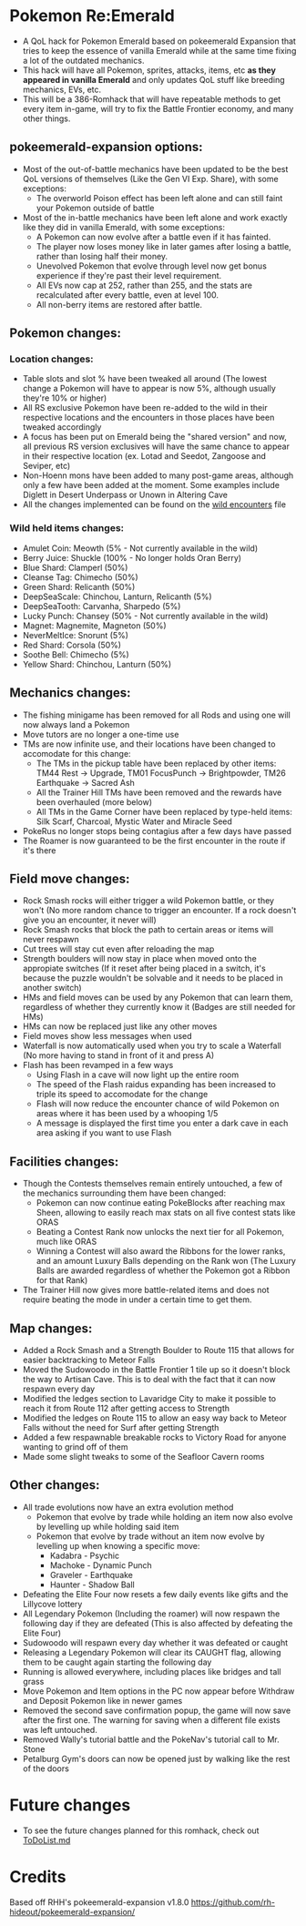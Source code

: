 # Pokemon Re:Emerald

 - A QoL hack for Pokemon Emerald based on pokeemerald Expansion that tries to keep the essence of vanilla Emerald while at the same time fixing a lot of the outdated mechanics.
 - This hack will have all Pokemon, sprites, attacks, items, etc **as they appeared in vanilla Emerald** and only updates QoL stuff like breeding mechanics, EVs, etc.
 - This will be a 386-Romhack that will have repeatable methods to get every item in-game, will try to fix the Battle Frontier economy, and many other things.

## pokeemerald-expansion options:
 - Most of the out-of-battle mechanics have been updated to be the best QoL versions of themselves (Like the Gen VI Exp. Share), with some exceptions:
    - The overworld Poison effect has been left alone and can still faint your Pokemon outside of battle
 - Most of the in-battle mechanics have been left alone and work exactly like they did in vanilla Emerald, with some exceptions:
    - A Pokemon can now evolve after a battle even if it has fainted.
    - The player now loses money like in later games after losing a battle, rather than losing half their money.
    - Unevolved Pokemon that evolve through level now get bonus experience if they're past their level requirement.
    - All EVs now cap at 252, rather than 255, and the stats are recalculated after every battle, even at level 100.
    - All non-berry items are restored after battle.

## Pokemon changes:
### Location changes:
 - Table slots and slot % have been tweaked all around (The lowest change a Pokemon will have to appear is now 5%, although usually they're 10% or higher)
 - All RS exclusive Pokemon have been re-added to the wild in their respective locations and the encounters in those places have been tweaked accordingly
 - A focus has been put on Emerald being the "shared version" and now, all previous RS version exclusives will have the same chance to appear in their respective location (ex. Lotad and Seedot, Zangoose and Seviper, etc)
 - Non-Hoenn mons have been added to many post-game areas, although only a few have been added at the moment. Some examples include Diglett in Desert Underpass or Unown in Altering Cave
 - All the changes implemented can be found on the [wild encounters](https://github.com/Dreaker75/re-emerald/blob/main/src/data/wild_encounters.json) file

### Wild held items changes:
 - Amulet Coin: Meowth (5% - Not currently available in the wild)
 - Berry Juice: Shuckle (100% - No longer holds Oran Berry)
 - Blue Shard: Clamperl (50%)
 - Cleanse Tag: Chimecho (50%)
 - Green Shard: Relicanth (50%)
 - DeepSeaScale: Chinchou, Lanturn, Relicanth (5%)
 - DeepSeaTooth: Carvanha, Sharpedo (5%)
 - Lucky Punch: Chansey (50% - Not currently available in the wild)
 - Magnet: Magnemite, Magneton (50%)
 - NeverMeltIce: Snorunt (5%)
 - Red Shard: Corsola (50%)
 - Soothe Bell: Chimecho (5%)
 - Yellow Shard: Chinchou, Lanturn (50%)

## Mechanics changes:
 - The fishing minigame has been removed for all Rods and using one will now always land a Pokemon
 - Move tutors are no longer a one-time use
 - TMs are now infinite use, and their locations have been changed to accomodate for this change:
    - The TMs in the pickup table have been replaced by other items: TM44 Rest -> Upgrade, TM01 FocusPunch -> Brightpowder, TM26 Earthquake -> Sacred Ash
    - All the Trainer Hill TMs have been removed and the rewards have been overhauled (more below)
    - All TMs in the Game Corner have been replaced by type-held items: Silk Scarf, Charcoal, Mystic Water and Miracle Seed
 - PokeRus no longer stops being contagius after a few days have passed
 - The Roamer is now guaranteed to be the first encounter in the route if it's there
    
## Field move changes:
 - Rock Smash rocks will either trigger a wild Pokemon battle, or they won't (No more random chance to trigger an encounter. If a rock doesn't give you an encounter, it never will)
 - Rock Smash rocks that block the path to certain areas or items will never respawn
 - Cut trees will stay cut even after reloading the map
 - Strength boulders will now stay in place when moved onto the appropiate switches (If it reset after being placed in a switch, it's because the puzzle wouldn't be solvable and it needs to be placed in another switch)
 - HMs and field moves can be used by any Pokemon that can learn them, regardless of whether they currently know it (Badges are still needed for HMs)
 - HMs can now be replaced just like any other moves
 - Field moves show less messages when used
 - Waterfall is now automatically used when you try to scale a Waterfall (No more having to stand in front of it and press A)
 - Flash has been revamped in a few ways
    - Using Flash in a cave will now light up the entire room
    - The speed of the Flash raidus expanding has been increased to triple its speed to accomodate for the change
    - Flash will now reduce the encounter chance of wild Pokemon on areas where it has been used by a whooping 1/5
    - A message is displayed the first time you enter a dark cave in each area asking if you want to use Flash

## Facilities changes:
 - Though the Contests themselves remain entirely untouched, a few of the mechanics surrounding them have been changed:
    - Pokemon can now continue eating PokeBlocks after reaching max Sheen, allowing to easily reach max stats on all five contest stats like ORAS
    - Beating a Contest Rank now unlocks the next tier for all Pokemon, much like ORAS
    - Winning a Contest will also award the Ribbons for the lower ranks, and an amount Luxury Balls depending on the Rank won (The Luxury Balls are awarded regardless of whether the Pokemon got a Ribbon for that Rank)
 - The Trainer Hill now gives more battle-related items and does not require beating the mode in under a certain time to get them. 

## Map changes:
 - Added a Rock Smash and a Strength Boulder to Route 115 that allows for easier backtracking to Meteor Falls
 - Moved the Sudowoodo in the Battle Frontier 1 tile up so it doesn't block the way to Artisan Cave. This is to deal with the fact that it can now respawn every day
 - Modified the ledges section to Lavaridge City to make it possible to reach it from Route 112 after getting access to Strength
 - Modified the ledges on Route 115 to allow an easy way back to Meteor Falls without the need for Surf after getting Strength
 - Added a few respawnable breakable rocks to Victory Road for anyone wanting to grind off of them
 - Made some slight tweaks to some of the Seafloor Cavern rooms

## Other changes:
 - All trade evolutions now have an extra evolution method
   - Pokemon that evolve by trade while holding an item now also evolve by levelling up while holding said item
   - Pokemon that evolve by trade without an item now evolve by levelling up when knowing a specific move:
      - Kadabra - Psychic
      - Machoke - Dynamic Punch
      - Graveler - Earthquake
      - Haunter - Shadow Ball
 - Defeating the Elite Four now resets a few daily events like gifts and the Lillycove lottery
 - All Legendary Pokemon (Including the roamer) will now respawn the following day if they are defeated (This is also affected by defeating the Elite Four)
 - Sudowoodo will respawn every day whether it was defeated or caught
 - Releasing a Legendary Pokemon will clear its CAUGHT flag, allowing them to be caught again starting the following day
 - Running is allowed everywhere, including places like bridges and tall grass
 - Move Pokemon and Item options in the PC now appear before Withdraw and Deposit Pokemon like in newer games
 - Removed the second save confirmation popup, the game will now save after the first one. The warning for saving when a different file exists was left untouched.
 - Removed Wally's tutorial battle and the PokeNav's tutorial call to Mr. Stone
 - Petalburg Gym's doors can now be opened just by walking like the rest of the doors

# Future changes
 - To see the future changes planned for this romhack, check out [ToDoList.md](https://github.com/Dreaker75/re-emerald/blob/main/FUTURE_PLANS.md)

# Credits
Based off RHH's pokeemerald-expansion v1.8.0 https://github.com/rh-hideout/pokeemerald-expansion/
